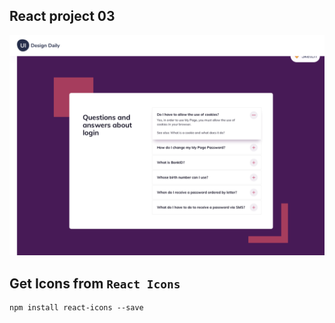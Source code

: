 ## React project 03
![](./idea.png)

## Get Icons from `React Icons`

```
npm install react-icons --save
```
